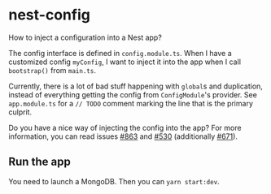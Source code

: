 # nest-config

How to inject a configuration into a Nest app?

The config interface is defined in `config.module.ts`. When I have a customized
config `myConfig`, I want to inject it into the app when I call `bootstrap()`
from `main.ts`.

Currently, there is a lot of bad stuff happening with `global`s and duplication,
instead of everything getting the config from `ConfigModule`'s provider. See
`app.module.ts` for a `// TODO` comment marking the line that is the primary
culprit.

Do you have a nice way of injecting the config into the app? For more information,
you can read issues [#863](https://github.com/nestjs/nest/issues/863) and 
[#530](https://github.com/nestjs/nest/issues/530) (additionally 
[#671](https://github.com/nestjs/nest/issues/671)).

## Run the app
You need to launch a MongoDB. Then you can `yarn start:dev`.
